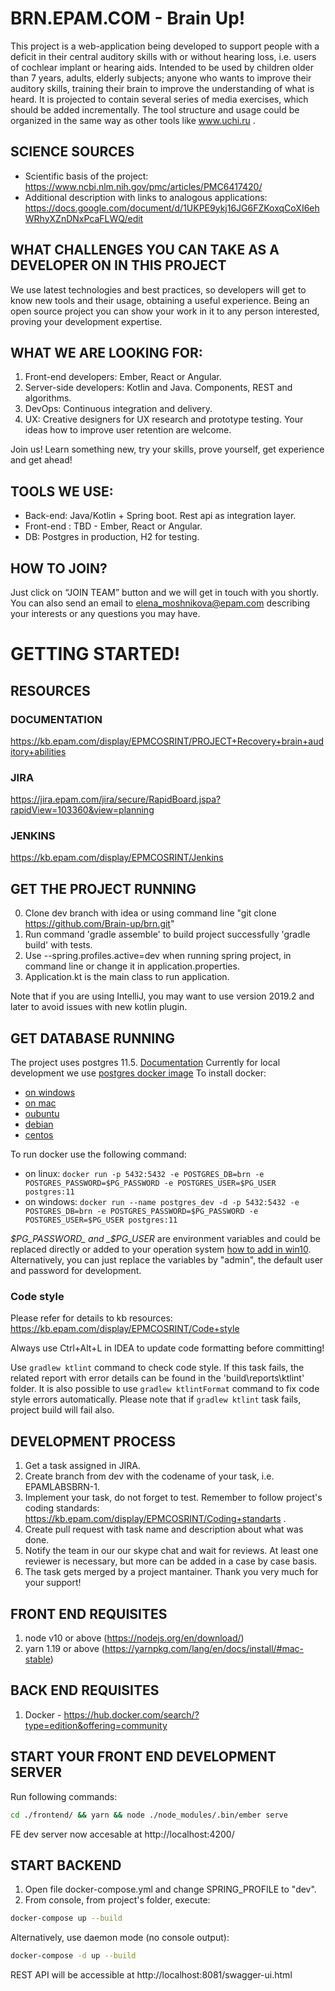 # BRN.EPAM.COM - Brain Up! 
This project is a web-application being developed to support people with a deficit in their central auditory skills with or without hearing loss, i.e. users of cochlear implant or hearing aids. Intended to be used by children older than 7 years, adults, elderly subjects;  anyone who wants to improve their auditory skills, training their brain to improve the understanding of what is heard. 
It is projected to contain several series of media exercises, which should be added incrementally. The tool structure and usage could be organized in the same way as other tools like www.uchi.ru .

## SCIENCE SOURCES
 - Scientific basis of the project: https://www.ncbi.nlm.nih.gov/pmc/articles/PMC6417420/ 
 - Additional description with links to analogous applications: https://docs.google.com/document/d/1UKPE9ykj16JG6FZKoxqCoXI6ehWRhyXZnDNxPcaFLWQ/edit   
 
## WHAT CHALLENGES YOU CAN TAKE AS A DEVELOPER ON IN THIS PROJECT
We use latest technologies and best practices, so developers will get to know new tools and their usage, obtaining a useful experience. Being an open source project you can show your work in it to any person interested, proving your development expertise.

## WHAT WE ARE LOOKING FOR:
1. Front-end developers: Ember, React or Angular. 
2. Server-side developers: Kotlin and Java. Components, REST and algorithms.
3. DevOps: Continuous integration and delivery.
4. UX: Creative designers for UX research and prototype testing. Your ideas how to improve user retention are welcome.

Join us! Learn something new, try your skills, prove yourself, get experience and get ahead!

## TOOLS WE USE:
- Back-end: Java/Kotlin + Spring boot. Rest api as integration layer.
- Front-end : TBD - Ember, React or Angular.
- DB: Postgres in production, H2 for testing.

## HOW TO JOIN?
Just click on “JOIN TEAM” button and we will get in touch with you shortly. 
You can also send an email to [elena_moshnikova@epam.com](mailto:elena_moshnikova@epam.com) describing your interests or any questions you may have.

# GETTING STARTED!

## RESOURCES

### DOCUMENTATION
https://kb.epam.com/display/EPMCOSRINT/PROJECT+Recovery+brain+auditory+abilities

### JIRA
https://jira.epam.com/jira/secure/RapidBoard.jspa?rapidView=103360&view=planning

### JENKINS
https://kb.epam.com/display/EPMCOSRINT/Jenkins

## GET THE PROJECT RUNNING
0. Clone dev branch with idea or using command line "git clone https://github.com/Brain-up/brn.git"
1. Run command 'gradle assemble' to build project successfully
'gradle build' with tests.
2. Use --spring.profiles.active=dev when running spring project, in command line or change it in application.properties.
3. Application.kt is the main class to run application.

Note that if you are using IntelliJ, you may want to use version 2019.2 and later to avoid issues with new kotlin plugin.

## GET DATABASE RUNNING
The project uses postgres 11.5. [Documentation](https://www.postgresql.org/docs/11/index.html)
Currently for local development we use [postgres docker image](https://hub.docker.com/_/postgres)
To install docker:
* [on windows](https://docs.docker.com/docker-for-windows/install/)
* [on mac](https://docs.docker.com/docker-for-mac/install/)
* [oubuntu](https://docs.docker.com/install/linux/docker-ce/ubuntu/)
* [debian](https://docs.docker.com/install/linux/docker-ce/debian/)
* [centos](https://docs.docker.com/install/linux/docker-ce/centos/)

To run docker use the following command:
*  on linux:
`docker run -p 5432:5432 -e POSTGRES_DB=brn -e POSTGRES_PASSWORD=$PG_PASSWORD -e POSTGRES_USER=$PG_USER postgres:11`
* on windows: 
`docker run --name postgres_dev -d -p 5432:5432 -e POSTGRES_DB=brn -e POSTGRES_PASSWORD=$PG_PASSWORD -e POSTGRES_USER=$PG_USER postgres:11`

_$PG_PASSWORD_ and _$PG_USER_ are environment variables and  could be replaced directly or added to your operation system 
[how to add in win10](https://www.architectryan.com/2018/03/17/add-to-the-path-on-windows-10). 
Alternatively, you can just replace the variables by "admin", the default user and password for development.

### Code style
Please refer for details to kb resources: https://kb.epam.com/display/EPMCOSRINT/Code+style

Always use Ctrl+Alt+L in IDEA to update code formatting before committing!

Use `gradlew ktlint` command to check code style. If this task fails, the related report with error details can
be found in the 'build\reports\ktlint' folder. 
It is also possible to use `gradlew ktlintFormat` command to fix code style errors automatically.
Please note that if `gradlew ktlint` task fails, project build will fail also.

## DEVELOPMENT PROCESS
1. Get a task assigned in JIRA.
2. Create branch from dev with the codename of your task, i.e. EPAMLABSBRN-1.
3. Implement your task, do not forget to test. Remember to follow project's coding standards: https://kb.epam.com/display/EPMCOSRINT/Coding+standarts .
4. Create pull request with task name and description about what was done. 
5. Notify the team in our our skype chat and wait for reviews. At least one reviewer is necessary, but more can be added in a case by case basis.
6. The task gets merged by a project mantainer. Thank you very much for your support!

## FRONT END REQUISITES
1. node v10 or above (https://nodejs.org/en/download/)
2. yarn 1.19 or above (https://yarnpkg.com/lang/en/docs/install/#mac-stable)

## BACK END REQUISITES
1. Docker - https://hub.docker.com/search/?type=edition&offering=community 

## START YOUR FRONT END DEVELOPMENT SERVER
Run following commands:
```bash
cd ./frontend/ && yarn && node ./node_modules/.bin/ember serve
```
FE dev server now accesable at http://localhost:4200/

## START BACKEND 
1. Open file docker-compose.yml and change SPRING_PROFILE to "dev".
2. From console, from project's folder, execute:
```bash
docker-compose up --build
```
Alternatively, use daemon mode (no console output):
```bash
docker-compose -d up --build
```
REST API will be accessible at http://localhost:8081/swagger-ui.html 